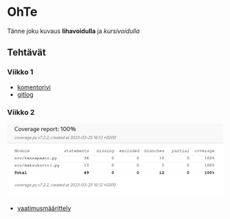 # OhTe

Tänne joku kuvaus **lihavoidulla** ja *kursivoidulla*

## Tehtävät

### Viikko 1
- [komentorivi](laskarit/viikko1/komentorivi.txt)
- [gitlog](laskarit/viikko1/gitlog.txt)

### Viikko 2
![Coverage at 100%](laskarit/viikko2/unicafe/coverage.png)
- [vaatimusmäärittely](dokumentaatio/vaatimusmaarittely.md)
